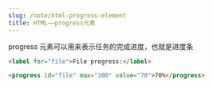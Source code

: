 ```yaml
---
slug: /note/html-progress-element
title: HTML——progress元素
---
```

progress 元素可以用来表示任务的完成进度，也就是进度条
```html
<label for="file">File progress:</label>

<progress id="file" max="100" value="70">70%</progress>

```

